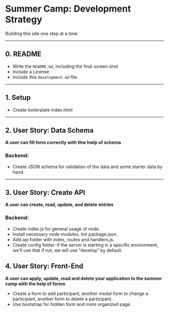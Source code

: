 # Summer Camp: Development Strategy

Building this site one step at a time

---

## 0. README

- Write the `README.md`, including the final screen shot
- Include a License
- Include this `development.md` file

---

## 1. Setup

- Create boilerplate index.html

---

## 2. User Story: Data Schema

**A user can fill form correctly with thw hwlp of schema**

### Backend:

- Create JSON schema for validation of the data and some starter data by hand.

---

## 3. User Story: Create API

**A user can create, read, update, and delete entries**

### Backend:

- Create index.js for general usage of node.
- Install necessary node modules. Init package.json.
- Add api folder with index, routes and handlers.js.
- Create config folder: if the server is starting in a specific environment, we'll use that
  if not, we will use "develop" by default.

## 4. User Story: Front-End

**A user can apply, update, read and delete your application to the summer camp with the help of forms**

- Create a form to add participant, another modal form to change a participant, another form to delete a participant.
- Use bootstrap for hidden form and more organized page.

